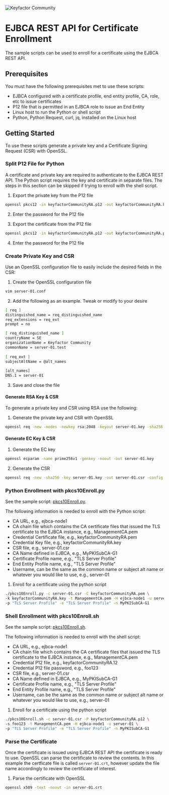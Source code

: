 ![Keyfactor Community](../../keyfactor_community_logo.png)
# EJBCA REST API for Certificate Enrollment
The sample scripts can be used to enroll for a certificate using the EJBCA REST API. 

## Prerequisites
You must have the following prerequisites met to use these scripts:

- EJBCA configured with a certificate profile, end entity profile, CA, role, etc to issue certificates
- P12 file that is permitted in an EJBCA role to issue an End Entity 
- Linux host to run the Python or shell script
- Python, Python Request, curl, jq, installed on the Linux host


## Getting Started
To use these scripts generate a private key and a Certificate Signing Request (CSR) with OpenSSL.  

### Split P12 File for Python
A certificate and private key are required to authenticate to the EJBCA REST API. The Python script requires the key and certificate in separate files. The steps in this section can be skipped if trying to enroll with the shell script.

1. Export the private key from the P12 file
```bash
openssl pkcs12 -in keyfactorCommunityRA.p12 -out keyfactorCommunityRA.key -nodes -nocerts
```
2. Enter the password for the P12 file

3. Export the certificate from the P12 file
```bash
openssl pkcs12 -in keyfactorCommunityRA.p12 -out keyfactorCommunityRA.pem -nokeys
```
4. Enter the password for the P12 file 

### Create Private Key and CSR
Use an OpenSSL configuration file to easily include the desired fields in the CSR:

1. Create the OpenSSL configuration file

```bash
vim server-01.conf

```
2. Add the following as an example. Tweak or modify to your desire

```bash
[ req ]
distinguished_name = req_distinguished_name
req_extensions = req_ext
prompt = no

[ req_distinguished_name ]
countryName = SE
organizationName = Keyfactor Community
commonName = server-01.test
 
[ req_ext ]
subjectAltName = @alt_names
 
[alt_names]
DNS.1 = server-01

```

3. Save and close the file

#### Generate RSA Key & CSR
To generate a private key and CSR using RSA use the following:

1. Generate the private key and CSR with OpenSSL
```bash
openssl req -new -nodes -newkey rsa:2048 -keyout server-01.key -sha256 -out server-01.csr -config server-01.conf 
```

#### Generate EC Key & CSR

1. Generate the EC key
```bash
openssl ecparam -name prime256v1 -genkey -noout -out server-01.key
```

2. Generate the CSR 
```bash
openssl req -new -sha256 -key server-01.key -out server-01.csr -config server-01.conf
```

### Python Enrollment with pkcs10Enroll.py
See the sample script: [pkcs10Enroll.py](pkcs10Enroll.py).

The following information is needed to enroll with the Python script:

- CA URL, e.g., ejbca-node1
- CA chain file which contains the CA certificate files that issued the TLS certificate to the EJBCA instance, e.g., ManagementCA.pem
- Credential Certificate file, e.g., keyfactorCommunityRA.pem
- Credential Key file, e.g., keyfactorCommunityRA.key
- CSR file, e.g., server-01.csr
- CA Name defined in EJBCA, e.g., MyPKISubCA-G1
- Certificate Profile name, e.g., "TLS Server Profile"
- End Entity Profile name, e.g., "TLS Server Profile"
- Username, can be the same as the common name or subject alt name or whatever you would like to use, e.g., server-01

1. Enroll for a certificate using the python script
```bash
./pkcs10Enroll.py -c server-01.csr -C keyfactorCommunityRA.pem \
-k keyfactorCommunityRA.key -t ManagementCA.pem -H ejbca-node1 -u server-01 \
-p "TLS Server Profile" -e "TLS Server Profile" -n MyPKISubCA-G1
```

### Shell Enrollment with pkcs10Enroll.sh
See the sample script: [pkcs10Enroll.sh](pkcs10Enroll.sh).

The following information is needed to enroll with the shell script:

- CA URL, e.g., ejbca-node1
- CA chain file which contains the CA certificate files that issued the TLS certificate to the EJBCA instance, e.g., ManagementCA.pem
- Credential P12 file, e.g., keyfactorCommunityRA.12
- Credential P12 file password, e.g., foo123
- CSR file, e.g., server-01.csr
- CA Name defined in EJBCA, e.g., MyPKISubCA-G1
- Certificate Profile name, e.g., "TLS Server Profile"
- End Entity Profile name, e.g., "TLS Server Profile"
- Username, can be the same as the common name or subject alt name or whatever you would like to use, e.g., server-01

1. Enroll for a certificate using the python script
```bash
./pkcs10Enroll.sh -c server-01.csr -P keyfactorCommunityRA.p12 \
-s foo123 -t ManagementCA.pem -H ejbca-node1 -u server-01 \
-p "TLS Server Profile" -e "TLS Server Profile" -n MyPKISubCA-G1
```

### Parse the Certificate
Once the certificate is issued using EJBCA REST API the certificate is ready to use. OpenSSL can parse the certificate to review the contents. In this example the certficate file is called `server-01.crt`, however update the file name accordingly to review the certificate of interest.

1. Parse the certificate with OpenSSL
```bash
openssl x509 -text -noout -in server-01.crt
```
